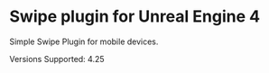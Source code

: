 # Swipe plugin for Unreal Engine 4

Simple Swipe Plugin for mobile devices.

Versions Supported: 4.25

